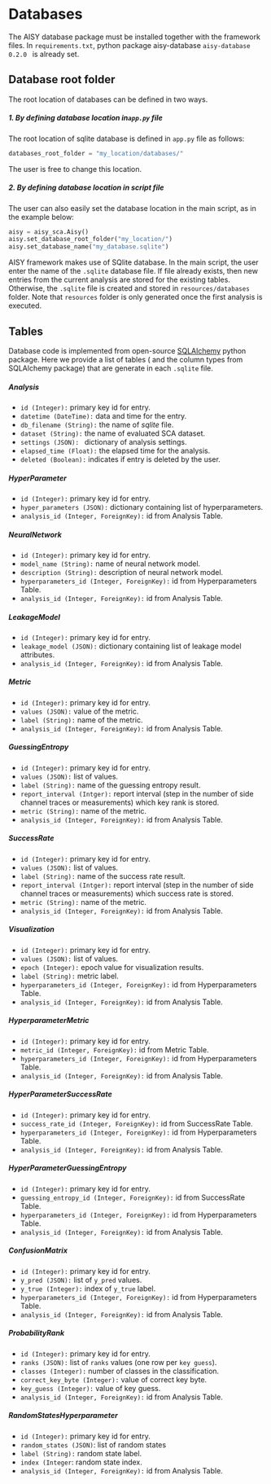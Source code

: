 # Databases

The AISY database package must be installed together with the framework files. In ```requirements.txt```, python package
aisy-database ```aisy-database 0.2.0 ``` is already set.

## Database root folder

The root location of databases can be defined in two ways.

##### 1. By defining database location in```app.py``` file

The root location of sqlite database is defined in ```app.py``` file as follows:

```python
databases_root_folder = "my_location/databases/"
```

The user is free to change this location.

##### 2. By defining database location in script file

The user can also easily set the database location in the main script, as in the example below:

```python
aisy = aisy_sca.Aisy()
aisy.set_database_root_folder("my_location/")
aisy.set_database_name("my_database.sqlite")
```

AISY framework makes use of SQlite database. In the main script, the user enter the name of the ```.sqlite``` database file. If file already
exists, then new entries from the current analysis are stored for the existing tables. Otherwise, the ```.sqlite``` file is created and
stored in ```resources/databases``` folder. Note that ```resources``` folder is only generated once the first analysis is executed.

## Tables

Database code is implemented from open-source [SQLAlchemy](https://www.sqlalchemy.org/) python package. Here we provide a list of tables (
and the column types from SQLAlchemy package) that are generate in each
```.sqlite``` file.

##### Analysis

- ```id (Integer):``` primary key id for entry.
- ```datetime (DateTime):``` data and time for the entry.
- ```db_filename (String):``` the name of *sqlite* file.
- ```dataset (String):``` the name of evaluated SCA dataset.
- ```settings (JSON): ``` dictionary of analysis settings.
- ```elapsed_time (Float):``` the elapsed time for the analysis.
- ```deleted (Boolean):``` indicates if entry is deleted by the user.

##### HyperParameter

- ```id (Integer):``` primary key id for entry.
- ```hyper_parameters (JSON):``` dictionary containing list of hyperparameters.
- ```analysis_id (Integer, ForeignKey):``` id from Analysis Table.

##### NeuralNetwork

- ```id (Integer):``` primary key id for entry.
- ```model_name (String):``` name of neural network model.
- ```description (String):``` description of neural network model.
- ```hyperparameters_id (Integer, ForeignKey):``` id from Hyperparameters Table.
- ```analysis_id (Integer, ForeignKey):``` id from Analysis Table.

##### LeakageModel

- ```id (Integer):``` primary key id for entry.
- ```leakage_model (JSON):``` dictionary containing list of leakage model attributes.
- ```analysis_id (Integer, ForeignKey):``` id from Analysis Table.

##### Metric

- ```id (Integer):``` primary key id for entry.
- ```values (JSON):``` value of the metric.
- ```label (String):``` name of the metric.
- ```analysis_id (Integer, ForeignKey):``` id from Analysis Table.

##### GuessingEntropy

- ```id (Integer):``` primary key id for entry.
- ```values (JSON):``` list of values.
- ```label (String):``` name of the guessing entropy result.
- ```report_interval (Intger):``` report interval (step in the number of side channel traces or measurements) which key rank is stored.
- ```metric (String):``` name of the metric.
- ```analysis_id (Integer, ForeignKey):``` id from Analysis Table.

##### SuccessRate

- ```id (Integer):``` primary key id for entry.
- ```values (JSON):``` list of values.
- ```label (String):``` name of the success rate result.
- ```report_interval (Intger):``` report interval (step in the number of side channel traces or measurements) which success rate is stored.
- ```metric (String):``` name of the metric.
- ```analysis_id (Integer, ForeignKey):``` id from Analysis Table.

##### Visualization

- ```id (Integer):``` primary key id for entry.
- ```values (JSON):``` list of values.
- ```epoch (Integer):``` epoch value for visualization results.
- ```label (String):``` metric label.
- ```hyperparameters_id (Integer, ForeignKey):``` id from Hyperparameters Table.
- ```analysis_id (Integer, ForeignKey):``` id from Analysis Table.

##### HyperparameterMetric

- ```id (Integer):``` primary key id for entry.
- ```metric_id (Integer, ForeignKey):``` id from Metric Table.
- ```hyperparameters_id (Integer, ForeignKey):``` id from Hyperparameters Table.
- ```analysis_id (Integer, ForeignKey):``` id from Analysis Table.

##### HyperParameterSuccessRate

- ```id (Integer):``` primary key id for entry.
- ```success_rate_id (Integer, ForeignKey):``` id from SuccessRate Table.
- ```hyperparameters_id (Integer, ForeignKey):``` id from Hyperparameters Table.
- ```analysis_id (Integer, ForeignKey):``` id from Analysis Table.

##### HyperParameterGuessingEntropy

- ```id (Integer):``` primary key id for entry.
- ```guessing_entropy_id (Integer, ForeignKey):``` id from SuccessRate Table.
- ```hyperparameters_id (Integer, ForeignKey):``` id from Hyperparameters Table.
- ```analysis_id (Integer, ForeignKey):``` id from Analysis Table.

##### ConfusionMatrix

- ```id (Integer):``` primary key id for entry.
- ```y_pred (JSON):``` list of ```y_pred``` values.
- ```y_true (Integer):``` index of ```y_true``` label.
- ```hyperparameters_id (Integer, ForeignKey):``` id from Hyperparameters Table.
- ```analysis_id (Integer, ForeignKey):``` id from Analysis Table.

##### ProbabilityRank

- ```id (Integer):``` primary key id for entry.
- ```ranks (JSON):``` list of ```ranks``` values (one row per ```key guess```).
- ```classes (Integer):``` number of classes in the classification.
- ```correct_key_byte (Integer):``` value of correct key byte.
- ```key_guess (Integer):``` value of key guess.
- ```analysis_id (Integer, ForeignKey):``` id from Analysis Table.

##### RandomStatesHyperparameter

- ```id (Integer):``` primary key id for entry.
- ```random_states (JSON)```: list of random states
- ```label (String):``` random state label.
- ```index (Integer```: random state index.
- ```analysis_id (Integer, ForeignKey):``` id from Analysis Table.